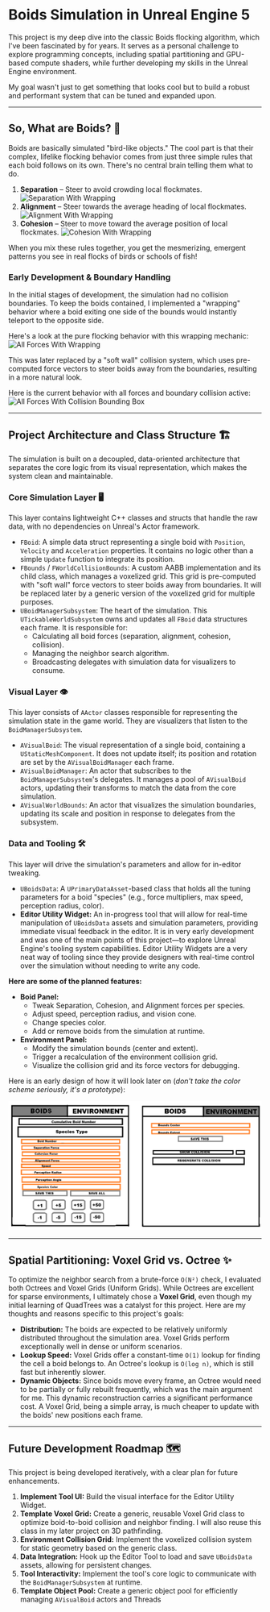 # Boids Simulation in Unreal Engine 5

This project is my deep dive into the classic Boids flocking algorithm, which I've been fascinated by for years. It serves as a personal challenge to explore programming concepts, including spatial partitioning and GPU-based compute shaders, while further developing my skills in the Unreal Engine environment.

My goal wasn't just to get something that looks cool but to build a robust and performant system that can be tuned and expanded upon.

---

## So, What are Boids? 🤔

Boids are basically simulated "bird-like objects." The cool part is that their complex, lifelike flocking behavior comes from just three simple rules that each boid follows on its own. There's no central brain telling them what to do.

1.  **Separation** – Steer to avoid crowding local flockmates.
![Separation With Wrapping](Content\Assets\Github\Gifs\SeparationWithWrapping.gif)
2.  **Alignment** – Steer towards the average heading of local flockmates.
![Alignment With Wrapping](Content\Assets\Github\Gifs\AlignmentWithWrapping.gif)
3.  **Cohesion** – Steer to move toward the average position of local flockmates.
![Cohesion With Wrapping](Content\Assets\Github\Gifs\CohesionWithWrapping.gif)

When you mix these rules together, you get the mesmerizing, emergent patterns you see in real flocks of birds or schools of fish!

### Early Development & Boundary Handling

In the initial stages of development, the simulation had no collision boundaries. To keep the boids contained, I implemented a "wrapping" behavior where a boid exiting one side of the bounds would instantly teleport to the opposite side.

Here's a look at the pure flocking behavior with this wrapping mechanic:
![All Forces With Wrapping](Content\Assets\Github\Gifs\AllForcesWithWrapping.gif)

This was later replaced by a "soft wall" collision system, which uses pre-computed force vectors to steer boids away from the boundaries, resulting in a more natural look.

Here is the current behavior with all forces and boundary collision active:
![All Forces With Collision Bounding Box](Content\Assets\Github\Gifs\AllForcesWithCollision.gif)

---

## Project Architecture and Class Structure 🏗️

The simulation is built on a decoupled, data-oriented architecture that separates the core logic from its visual representation, which makes the system clean and maintainable.

### Core Simulation Layer 🖥️

This layer contains lightweight C++ classes and structs that handle the raw data, with no dependencies on Unreal's Actor framework.
* `FBoid`: A simple data struct representing a single boid with `Position`, `Velocity` and `Acceleration` properties. It contains no logic other than a simple `Update` function to integrate its position.
* `FBounds` / `FWorldCollisionBounds`: A custom AABB implementation and its child class, which manages a voxelized grid. This grid is pre-computed with "soft wall" force vectors to steer boids away from boundaries. It will be replaced later by a generic version of the voxelized grid for multiple purposes.
* `UBoidManagerSubsystem`: The heart of the simulation. This `UTickableWorldSubsystem` owns and updates all `FBoid` data structures each frame. It is responsible for:
    * Calculating all boid forces (separation, alignment, cohesion, collision).
    * Managing the neighbor search algorithm.
    * Broadcasting delegates with simulation data for visualizers to consume.

### Visual Layer 👁️

This layer consists of `AActor` classes responsible for representing the simulation state in the game world. They are visualizers that listen to the `BoidManagerSubsystem`.
* `AVisualBoid`: The visual representation of a single boid, containing a `UStaticMeshComponent`. It does not update itself; its position and rotation are set by the `AVisualBoidManager` each frame.
* `AVisualBoidManager`: An actor that subscribes to the `BoidManagerSubsystem`'s delegates. It manages a pool of `AVisualBoid` actors, updating their transforms to match the data from the core simulation.
* `AVisualWorldBounds`: An actor that visualizes the simulation boundaries, updating its scale and position in response to delegates from the subsystem.

### Data and Tooling 🛠️

This layer will drive the simulation's parameters and allow for in-editor tweaking.
* `UBoidsData`: A `UPrimaryDataAsset`-based class that holds all the tuning parameters for a boid "species" (e.g., force multipliers, max speed, perception radius, color).
* **Editor Utility Widget:** An in-progress tool that will allow for real-time manipulation of `UBoidsData` assets and simulation parameters, providing immediate visual feedback in the editor. It is in very early development and was one of the main points of this project—to explore Unreal Engine's tooling system capabilities. Editor Utility Widgets are a very neat way of tooling since they provide designers with real-time control over the simulation without needing to write any code.

**Here are some of the planned features:**
* **Boid Panel:**
    * Tweak Separation, Cohesion, and Alignment forces per species.
    * Adjust speed, perception radius, and vision cone.
    * Change species color.
    * Add or remove boids from the simulation at runtime.
* **Environment Panel:**
    * Modify the simulation bounds (center and extent).
    * Trigger a recalculation of the environment collision grid.
    * Visualize the collision grid and its force vectors for debugging.

Here is an early design of how it will look later on (*don't take the color scheme seriously, it's a prototype*):

![Tool Prototype](Content\Assets\Github\Images\BoidsToolPrototype.png)

---

## Spatial Partitioning: Voxel Grid vs. Octree ✨

To optimize the neighbor search from a brute-force `O(N²)` check, I evaluated both Octrees and Voxel Grids (Uniform Grids). While Octrees are excellent for sparse environments, I ultimately chose a **Voxel Grid**, even though my initial learning of QuadTrees was a catalyst for this project. Here are my thoughts and reasons specific to this project's goals:
* **Distribution:** The boids are expected to be relatively uniformly distributed throughout the simulation area. Voxel Grids perform exceptionally well in dense or uniform scenarios.
* **Lookup Speed:** Voxel Grids offer a constant-time `O(1)` lookup for finding the cell a boid belongs to. An Octree's lookup is `O(log n)`, which is still fast but inherently slower.
* **Dynamic Objects:** Since boids move every frame, an Octree would need to be partially or fully rebuilt frequently, which was the main argument for me. This dynamic reconstruction carries a significant performance cost. A Voxel Grid, being a simple array, is much cheaper to update with the boids' new positions each frame.

---

## Future Development Roadmap 🗺️

This project is being developed iteratively, with a clear plan for future enhancements.

1.  **Implement Tool UI:** Build the visual interface for the Editor Utility Widget.
2.  **Template Voxel Grid:** Create a generic, reusable Voxel Grid class to optimize boid-to-boid collision and neighbor finding. I will also reuse this class in my later project on 3D pathfinding.
3.  **Environment Collision Grid:** Implement the voxelized collision system for static geometry based on the generic class.
4.  **Data Integration:** Hook up the Editor Tool to load and save `UBoidsData` assets, allowing for persistent changes.
5.  **Tool Interactivity:** Implement the tool's core logic to communicate with the `BoidManagerSubsystem` at runtime.
6.  **Template Object Pool:** Create a generic object pool for efficiently managing `AVisualBoid` actors and Threads
